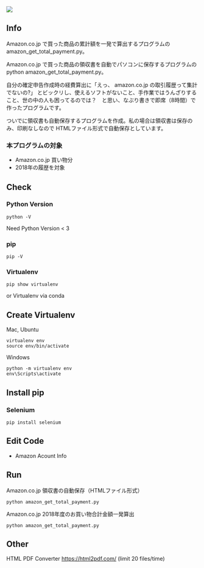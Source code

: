 <img src="https://pythonchannel.com/media/github/GitHub-Amazon-Program-Demo-Image.jpg">

## Info

Amazon.co.jp で買った商品の累計額を一発で算出するプログラムの　amazon_get_total_payment.py。

Amazon.co.jp で買った商品の領収書を自動でパソコンに保存するプログラムの python amazon_get_total_payment.py。

自分の確定申告作成時の経費算出に「えっ、 amazon.co.jp の取引履歴って集計でないの?」 とビックリし、使えるソフトがないこと、手作業ではうんざりすること、世の中の人も困ってるのでは？　と思い、なぶり書きで即席（8時間）で作ったプログラムです。

ついでに領収書も自動保存するプログラムを作成。私の場合は領収書は保存のみ、印刷なしなので HTMLファイル形式で自動保存としています。

### 本プログラムの対象

+ Amazon.co.jp 買い物分
+ 2018年の履歴を対象



## Check

### Python Version
```python -V```

Need Python Version < 3

### pip
```pip -V```

### Virtualenv
```pip show virtualenv```

or Virtualenv via conda


## Create Virtualenv

Mac, Ubuntu

```
virtualenv env
source env/bin/activate
```

Windows

```
python -m virtualenv env
env\Scripts\activate
```



## Install pip

### Selenium
```pip install selenium```



## Edit Code

+ Amazon Acount Info



## Run
Amazon.co.jp 領収書の自動保存（HTMLファイル形式）

```python amazon_get_total_payment.py```

Amazon.co.jp 2018年度のお買い物合計金額一発算出

```python amazon_get_total_payment.py```

## Other

HTML PDF Converter 
https://html2pdf.com/ 
(limit 20 files/time)
